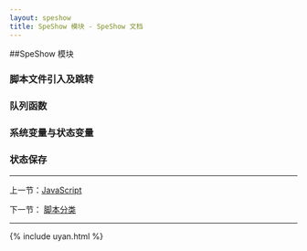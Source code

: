 ```yaml
---
layout: speshow
title: SpeShow 模块 - SpeShow 文档
---
```


##SpeShow 模块

<h3 id="jump">脚本文件引入及跳转</h3>

<h3 id="queue_func">队列函数</h3>

<h3 id="variable_type">系统变量与状态变量</h3>

<h3 id="state_saving">状态保存</h3>

********************************************************************

 上一节：[JavaScript](javascript.html)

 下一节： [脚本分类](script_type.html)
 
***********************************************************************

{% include uyan.html %}